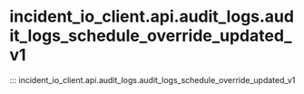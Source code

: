# incident_io_client.api.audit_logs.audit_logs_schedule_override_updated_v1

::: incident_io_client.api.audit_logs.audit_logs_schedule_override_updated_v1